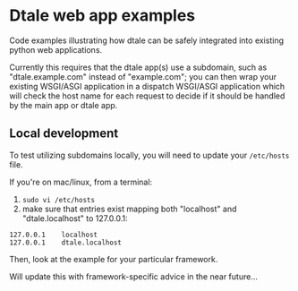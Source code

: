 # Dtale web app examples
Code examples illustrating how dtale can be safely integrated into existing python web applications.

Currently this requires that the dtale app(s) use a subdomain, such as "dtale.example.com" instead of "example.com"; you can then wrap your existing WSGI/ASGI application in a dispatch WSGI/ASGI application which will check the host name for each request to decide if it should be handled by the main app or dtale app.

## Local development

To test utilizing subdomains locally, you will need to update your `/etc/hosts` file.

If you're on mac/linux, from a terminal:
1. `sudo vi /etc/hosts`
2. make sure that entries exist mapping both "localhost" and "dtale.localhost" to 127.0.0.1:
```
127.0.0.1    localhost
127.0.0.1    dtale.localhost
```

Then, look at the example for your particular framework.

Will update this with framework-specific advice in the near future...

